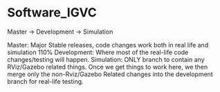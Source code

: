 Software_IGVC
=============

Master -> Development -> Simulation

Master:       Major Stable releases, code changes work both in real life and simulation 110%
Development:  Where most of the real-life code changes/testing will happen. 
Simulation:   ONLY branch to contain any RViz/Gazebo related things. Once we get things to work here, 
              we then merge only the non-Rviz/Gazebo Related changes into the development branch for 
              real-life testing.
